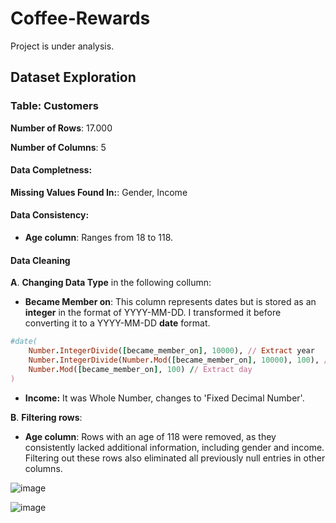 # Coffee-Rewards

Project is under analysis. 



## Dataset Exploration

### Table: Customers 

**Number of Rows**: 17.000

**Number of Columns**: 5

####  Data Completness:

**Missing Values Found In:**: Gender, Income 

#### Data Consistency:

- **Age column**: Ranges from 18 to 118.


#### Data Cleaning 

**A**. **Changing Data Type** in the following collumn: 

- **Became Member on**: This column represents dates but is stored as an **integer** in the format of YYYY-MM-DD. I transformed it before converting it to a  YYYY-MM-DD **date** format. 

```ruby
#date(
    Number.IntegerDivide([became_member_on], 10000), // Extract year
    Number.IntegerDivide(Number.Mod([became_member_on], 10000), 100), // Extract month
    Number.Mod([became_member_on], 100) // Extract day
)
```

- **Income:** It was Whole Number, changes to 'Fixed Decimal Number'.
  
**B**. **Filtering rows**: 

- **Age column**: Rows with an age of 118 were removed, as they consistently lacked additional information, including gender and income. Filtering out these rows also eliminated all previously null entries in other columns. 

![image](https://github.com/user-attachments/assets/1fb84450-eb25-4396-81b4-7aecfbe7a250)


![image](https://github.com/user-attachments/assets/f8dcb289-e119-4ef5-850b-8a663c4b3bce)


